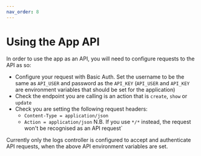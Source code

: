 ```yaml
---
nav_order: 8
---
```


# Using the App API

In order to use the app as an API, you will need to configure requests to the API as so:

- Configure your request with Basic Auth. Set the username to be the same as `API_USER` and password as the `API_KEY` (`API_USER` and `API_KEY` are environment variables that should be set for the application)
- Check the endpoint you are calling is an action that is `create`, `show` or `update`
- Check you are setting the following request headers:
  - `Content-Type = application/json`
  - `Action = application/json` N.B. If you use `*/*` instead, the request won't be recognised as an API request`

Currently only the logs controller is configured to accept and authenticate API requests, when the above API environment variables are set.
